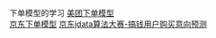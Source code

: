 下单模型的学习
[美团下单模型 ](https://blog.csdn.net/lipengcn/article/details/50921690)  
[京东下单模型](https://blog.csdn.net/weixin_43961606/article/details/107466439?spm=1001.2101.3001.6650.1&utm_medium=distribute.pc_relevant.none-task-blog-2%7Edefault%7ECTRLIST%7Edefault-1-107466439-blog-50921690.pc_relevant_default&depth_1-utm_source=distribute.pc_relevant.none-task-blog-2%7Edefault%7ECTRLIST%7Edefault-1-107466439-blog-50921690.pc_relevant_default&utm_relevant_index=2https://blog.csdn.net/o0xgw0o/article/details/73610658?utm_medium=distribute.pc_relevant.none-task-blog-2~default~baidujs_title~default-0-73610658-blog-107466439.pc_relevant_multi_platform_whitelistv2&spm=1001.2101.3001.4242.1&utm_relevant_index=3)
[京东jdata算法大赛-搞钱用户购买意向预测](https://blog.csdn.net/o0xgw0o/article/details/73610658?utm_medium=distribute.pc_relevant.none-task-blog-2~default~baidujs_title~default-0-73610658-blog-107466439.pc_relevant_multi_platform_whitelistv2&spm=1001.2101.3001.4242.1&utm_relevant_index=3
)
